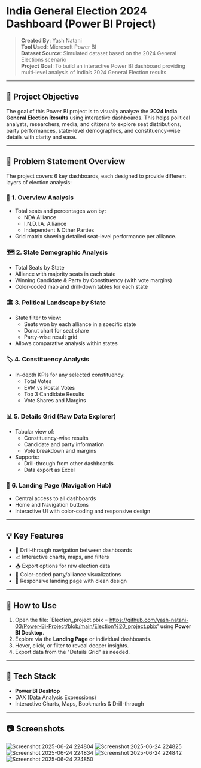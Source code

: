 # India General Election 2024 Dashboard (Power BI Project)

> **Created By**: Yash Natani  
> **Tool Used**: Microsoft Power BI  
> **Dataset Source**: Simulated dataset based on the 2024 General Elections scenario  
> **Project Goal**: To build an interactive Power BI dashboard providing multi-level analysis of India’s 2024 General Election results.

---

## 📌 Project Objective

The goal of this Power BI project is to visually analyze the **2024 India General Election Results** using interactive dashboards. This helps political analysts, researchers, media, and citizens to explore seat distributions, party performances, state-level demographics, and constituency-wise details with clarity and ease.

---

## 🧠 Problem Statement Overview

The project covers 6 key dashboards, each designed to provide different layers of election analysis:

### 🧮 1. Overview Analysis
- Total seats and percentages won by:
  - NDA Alliance
  - I.N.D.I.A. Alliance
  - Independent & Other Parties
- Grid matrix showing detailed seat-level performance per alliance.

### 🗺️ 2. State Demographic Analysis
- Total Seats by State
- Alliance with majority seats in each state
- Winning Candidate & Party by Constituency (with vote margins)
- Color-coded map and drill-down tables for each state

### 🏛️ 3. Political Landscape by State
- State filter to view:
  - Seats won by each alliance in a specific state
  - Donut chart for seat share
  - Party-wise result grid
- Allows comparative analysis within states

### 🏷️ 4. Constituency Analysis
- In-depth KPIs for any selected constituency:
  - Total Votes
  - EVM vs Postal Votes
  - Top 3 Candidate Results
  - Vote Shares and Margins

### 📊 5. Details Grid (Raw Data Explorer)
- Tabular view of:
  - Constituency-wise results
  - Candidate and party information
  - Vote breakdown and margins
- Supports:
  - Drill-through from other dashboards
  - Data export as Excel

### 🧭 6. Landing Page (Navigation Hub)
- Central access to all dashboards
- Home and Navigation buttons
- Interactive UI with color-coding and responsive design

---

## 💡 Key Features

- 📍 Drill-through navigation between dashboards
- 📈 Interactive charts, maps, and filters
- 📥 Export options for raw election data
- 🎨 Color-coded party/alliance visualizations
- 🧭 Responsive landing page with clean design

---

## 🔧 How to Use

1. Open the file: `Election_project.pbix = https://github.com/yash-natani-03/Power-Bi-Project/blob/main/Election%20_project.pbix' using **Power BI Desktop**.
2. Explore via the **Landing Page** or individual dashboards.
3. Hover, click, or filter to reveal deeper insights.
4. Export data from the "Details Grid" as needed.

---

## 🧰 Tech Stack

- **Power BI Desktop**
- DAX (Data Analysis Expressions)
- Interactive Charts, Maps, Bookmarks & Drill-through

---

## 📷 Screenshots
![Screenshot 2025-06-24 224804](https://github.com/user-attachments/assets/792d96b2-d956-4229-8ea9-390bb1bd028b)
![Screenshot 2025-06-24 224825](https://github.com/user-attachments/assets/c5b4a996-fc68-4043-8cb0-d661de5ad9e0)
![Screenshot 2025-06-24 224834](https://github.com/user-attachments/assets/8f72cb38-4bc7-4824-8271-049511833a43)
![Screenshot 2025-06-24 224842](https://github.com/user-attachments/assets/d7d072df-7198-43bc-8495-c8a2d654f425)
![Screenshot 2025-06-24 224850](https://github.com/user-attachments/assets/87eb8aae-1f89-49b1-85da-34c88cd0d9dc)
